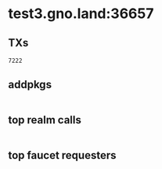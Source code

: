 # test3.gno.land:36657

## TXs
```
7222
```

## addpkgs
```
```

## top realm calls
```
```

## top faucet requesters
```
```

